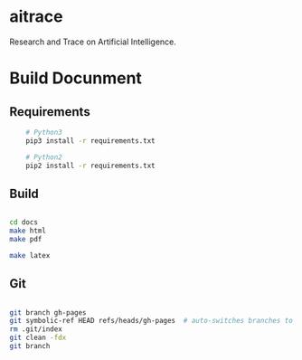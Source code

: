 # aitrace

Research and Trace on Artificial Intelligence.

# Build Docunment

## Requirements

```bash
	# Python3
	pip3 install -r requirements.txt

	# Python2
	pip2 install -r requirements.txt
```




## Build


```bash

cd docs
make html
make pdf

make latex

```


## Git


```bash

git branch gh-pages
git symbolic-ref HEAD refs/heads/gh-pages  # auto-switches branches to gh-pages
rm .git/index
git clean -fdx
git branch

```

